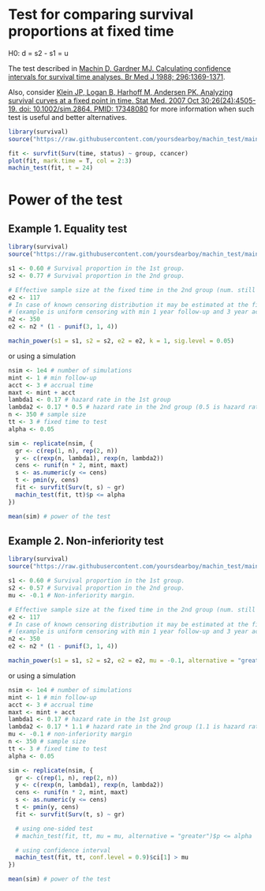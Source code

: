 # Test for comparing survival proportions at fixed time

H0: d = s2 - s1 = u

The test described in [Machin D, Gardner MJ. Calculating confidence intervals for survival time analyses. Br Med J 1988; 296:1369-1371](https://www.bmj.com/content/296/6633/1369).

Also, consider [Klein JP, Logan B, Harhoff M, Andersen PK. Analyzing survival curves at a fixed point in time. Stat Med. 2007 Oct 30;26(24):4505-19. doi: 10.1002/sim.2864. PMID: 17348080](https://pubmed.ncbi.nlm.nih.gov/17348080/) for more information when such test is useful and better alternatives.

```r
library(survival)
source("https://raw.githubusercontent.com/yoursdearboy/machin_test/main/machin_test.R")

fit <- survfit(Surv(time, status) ~ group, ccancer)
plot(fit, mark.time = T, col = 2:3)
machin_test(fit, t = 24)
```

# Power of the test

## Example 1. Equality test

```r
library(survival)
source("https://raw.githubusercontent.com/yoursdearboy/machin_test/main/machin_power.R")

s1 <- 0.60 # Survival proportion in the 1st group.
s2 <- 0.77 # Survival proportion in the 2nd group.

# Effective sample size at the fixed time in the 2nd group (num. still at risk / survival probability).
e2 <- 117
# In case of known censoring distribution it may be estimated at the fixed time (e.g. 3 years) like this
# (example is uniform censoring with min 1 year follow-up and 3 year accrual).
n2 <- 350
e2 <- n2 * (1 - punif(3, 1, 4))

machin_power(s1 = s1, s2 = s2, e2 = e2, k = 1, sig.level = 0.05)
```

or using a simulation

```r
nsim <- 1e4 # number of simulations
mint <- 1 # min follow-up
acct <- 3 # accrual time
maxt <- mint + acct
lambda1 <- 0.17 # hazard rate in the 1st group
lambda2 <- 0.17 * 0.5 # hazard rate in the 2nd group (0.5 is hazard ratio)
n <- 350 # sample size
tt <- 3 # fixed time to test
alpha <- 0.05

sim <- replicate(nsim, {
  gr <- c(rep(1, n), rep(2, n))
  y <- c(rexp(n, lambda1), rexp(n, lambda2))
  cens <- runif(n * 2, mint, maxt)
  s <- as.numeric(y <= cens)
  t <- pmin(y, cens)
  fit <- survfit(Surv(t, s) ~ gr)
  machin_test(fit, tt)$p <= alpha
})

mean(sim) # power of the test
```

## Example 2. Non-inferiority test

```r
library(survival)
source("https://raw.githubusercontent.com/yoursdearboy/machin_test/main/machin_power.R")

s1 <- 0.60 # Survival proportion in the 1st group.
s2 <- 0.57 # Survival proportion in the 2nd group.
mu <- -0.1 # Non-inferiority margin.

# Effective sample size at the fixed time in the 2nd group (num. still at risk / survival probability).
e2 <- 117
# In case of known censoring distribution it may be estimated at the fixed time (e.g. 3 years) like this
# (example is uniform censoring with min 1 year follow-up and 3 year accrual).
n2 <- 350
e2 <- n2 * (1 - punif(3, 1, 4))

machin_power(s1 = s1, s2 = s2, e2 = e2, mu = -0.1, alternative = "greater", k = 1, sig.level = 0.05)
```

or using a simulation

```r
nsim <- 1e4 # number of simulations
mint <- 1 # min follow-up
acct <- 3 # accrual time
maxt <- mint + acct
lambda1 <- 0.17 # hazard rate in the 1st group
lambda2 <- 0.17 * 1.1 # hazard rate in the 2nd group (1.1 is hazard ratio)
mu <- -0.1 # non-inferiority margin
n <- 350 # sample size
tt <- 3 # fixed time to test
alpha <- 0.05

sim <- replicate(nsim, {
  gr <- c(rep(1, n), rep(2, n))
  y <- c(rexp(n, lambda1), rexp(n, lambda2))
  cens <- runif(n * 2, mint, maxt)
  s <- as.numeric(y <= cens)
  t <- pmin(y, cens)
  fit <- survfit(Surv(t, s) ~ gr)

  # using one-sided test
  # machin_test(fit, tt, mu = mu, alternative = "greater")$p <= alpha

  # using confidence interval
  machin_test(fit, tt, conf.level = 0.9)$ci[1] > mu
})

mean(sim) # power of the test
```
